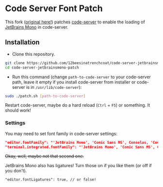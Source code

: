 # Code Server Font Patch

This fork ([original here!](https://github.com/tuanpham-dev/code-server-font-patch)) patches [code-server](https://github.com/cdr/code-server) to enable the loading of [JetBrains Mono](https://www.jetbrains.com/lp/mono/) in code-server.

## Installation

- Clone this repository.

```bash
git clone https://github.com/12beesinatrenchcoat/code-server-jetbrainsmono-patch.git
cd code-server-jetbrainsmono-patch
```

- Run this command (change `path-to-code-server` to your code-server path, leave it empty if you install code-server from installer or code-server is in `/usr/lib/code-server`):

```bash
sudo ./patch.sh [path-to-code-server]
```

Restart code-server, maybe do a hard reload (`Ctrl` + `F5`) or something. It should work!

### Settings

You may need to set font family in code-server settings:

```json
"editor.fontFamily": "'JetBrains Mono', 'Comic Sans MS', Consolas, 'Courier New', monospace",
"terminal.integrated.fontFamily": "'JetBrains Mono', 'Comic Sans MS', Consolas, 'Courier New', monospace",
```

~~Okay, well, maybe not that second one.~~

JetBrains Mono also has ligatures! Turn those on if you like them (or off if you don't).

```jsonc
"editor.fontLigatures": true, // or false!
```
